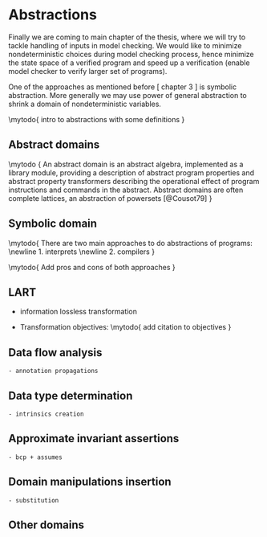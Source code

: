 # Abstractions

Finally we are coming to main chapter of the thesis, where we will try to tackle
handling of inputs in model checking. We would like to minimize nondeterministic
choices during model checking process, hence minimize the state space of a
verified program and speed up a verification (enable model checker to verify
larger set of programs).

One of the approaches as mentioned before [ chapter 3 ] is symbolic abstraction.
More generally we may use power of general abstraction to shrink a domain of
nondeterministic variables.

\mytodo{ intro to abstractions with some definitions }

## Abstract domains

\mytodo { An abstract domain is an abstract algebra, implemented as a library module,
providing a description of abstract program properties and abstract property
transformers describing the operational effect of program instructions and
commands in the abstract. Abstract domains are often complete lattices, an
abstraction of powersets [@Cousot79] }


## Symbolic domain


\mytodo{ There are two main approaches to do abstractions of programs: \newline
    1. interprets \newline
    2. compilers
}

\mytodo{ Add pros and cons of both approaches }

## LART

- information lossless transformation

- Transformation objectives:
\mytodo{ add citation to objectives }

## Data flow analysis
    - annotation propagations

## Data type determination
    - intrinsics creation

## Approximate invariant assertions
    - bcp + assumes

## Domain manipulations insertion
    - substitution

## Other domains
